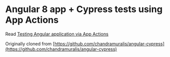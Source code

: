 # Angular 8 app + Cypress tests using App Actions

Read [Testing Angular application via App Actions](https://glebbahmutov.com/blog/testing-angular-application-via-app-actions/)

Originally cloned from [https://github.com/chandramuralis/angular-cypress](https://github.com/chandramuralis/angular-cypress)
